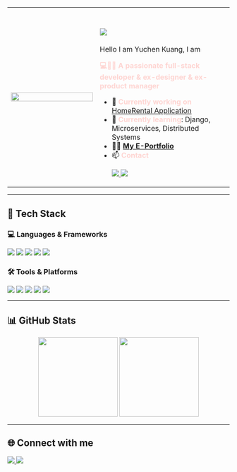 

<table>
  <tr>
    <td width="40%">
      <img src="https://github.com/user-attachments/assets/90d6c188-dca8-4333-a3d4-0fe77f8258be" width="100%" />
    </td>
    <td width="60%" align="left">
      <h1 style="color:#fea6b6>Hello ! I am Olivia</h1>
      <h1 align="left">
        <img src="https://readme-typing-svg.demolab.com?font=Fira+Code&size=24&pause=1000&color=FEA6B6&width=600&height=80&lines=Hi+👋,+I'm+Yuchen+(Olivia)+Kwong;Full-Stack+Developer;Ex-Designer+&+PM" />
      </h1>
      <p>Hello I am Yuchen Kuang, I am </p>
      <p><strong><span style="color:#fed5d2;">💻👧🏻 A passionate full-stack developer & ex-designer & ex-product manager</span></strong></p>
      <ul>
        <li>🔭 <strong><span style="color:#fed5d2;">Currently working on</span></strong> <a href="https://github.com/Chihiro1998/HomeRentalsApplication">HomeRental Application</a></li>
        <li>🌱 <strong><span style="color:#fed5d2;">Currently learning</span></strong>: Django, Microservices, Distributed Systems</li>
        <li>👨‍💻 <strong><a href="https://yuchenportfolio-675f00ecafdf.herokuapp.com/">My E-Portfolio</a></strong></li>
        <li>📫 <strong><span style="color:#fed5d2;">Contact</span></strong><p align="left">
  <a href="mailto:kuangyuchen0301@gmail.com">
    <img src="https://img.shields.io/badge/Gmail-EA4335?style=for-the-badge&logo=gmail&logoColor=white" />
  </a>
  <a href="https://www.linkedin.com/in/your-linkedin">
    <img src="https://img.shields.io/badge/LinkedIn-0077B5?style=for-the-badge&logo=linkedin&logoColor=white" />
  </a>
</p></li>
      </ul>
    </td>
  </tr>
</table>

---

## 🚀 **Tech Stack**
### 💻 **Languages & Frameworks**
<p align="left">
  <img src="https://img.shields.io/badge/JavaScript-FFD700?style=for-the-badge&logo=javascript&logoColor=black" />
  <img src="https://img.shields.io/badge/React-61DAFB?style=for-the-badge&logo=react&logoColor=black" />
  <img src="https://img.shields.io/badge/Node.js-339933?style=for-the-badge&logo=node.js&logoColor=white" />
  <img src="https://img.shields.io/badge/Django-092E20?style=for-the-badge&logo=django&logoColor=white" />
  <img src="https://img.shields.io/badge/Tailwind%20CSS-FF69B4?style=for-the-badge&logo=tailwindcss&logoColor=white" />
</p>

### 🛠️ **Tools & Platforms**
<p align="left">
  <img src="https://img.shields.io/badge/Git-F05032?style=for-the-badge&logo=git&logoColor=white" />
  <img src="https://img.shields.io/badge/GitHub-181717?style=for-the-badge&logo=github&logoColor=white" />
  <img src="https://img.shields.io/badge/Docker-2496ED?style=for-the-badge&logo=docker&logoColor=white" />
  <img src="https://img.shields.io/badge/MongoDB-47A248?style=for-the-badge&logo=mongodb&logoColor=white" />
  <img src="https://img.shields.io/badge/PostgreSQL-316192?style=for-the-badge&logo=postgresql&logoColor=white" />
</p>

---

## 📊 **GitHub Stats**
<p align="center">
  <img src="https://github-readme-stats.vercel.app/api?username=Chihiro1998&show_icons=true&theme=pink" height="180px" />
  <img src="https://github-readme-stats.vercel.app/api/top-langs/?username=Chihiro1998&layout=compact&theme=pink" height="180px" />
</p>

---

## 🌐 **Connect with me**
<p align="left">
  <a href="mailto:kuangyuchen0301@gmail.com">
    <img src="https://img.shields.io/badge/Gmail-EA4335?style=for-the-badge&logo=gmail&logoColor=white" />
  </a>
  <a href="https://www.linkedin.com/in/your-linkedin">
    <img src="https://img.shields.io/badge/LinkedIn-0077B5?style=for-the-badge&logo=linkedin&logoColor=white" />
  </a>
</p>
